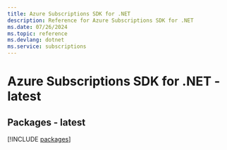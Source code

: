 ```yaml
---
title: Azure Subscriptions SDK for .NET
description: Reference for Azure Subscriptions SDK for .NET
ms.date: 07/26/2024
ms.topic: reference
ms.devlang: dotnet
ms.service: subscriptions
---
```

# Azure Subscriptions SDK for .NET - latest
## Packages - latest
[!INCLUDE [packages](subscriptions-index.md)]